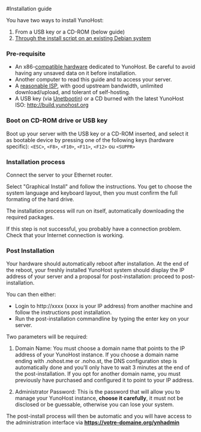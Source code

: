#Installation guide

You have two ways to install YunoHost:

1. From a USB key or a CD-ROM (below guide)
2. [Through the install script on an existing Debian system](/install_on_debian)

### Pre-requisite

* An x86-[compatible hardware](/compatible_hardware) dedicated to YunoHost. Be careful to avoid having any unsaved data on it before installation.
* Another computer to read this guide and to access your server.
* A [reasonable ISP](/isp), with good upstream bandwidth, unlimited download/upload, and tolerant of self-hosting.
* A USB key (via [Unetbootin](http://unetbootin.net/more-infos-and-get-it/)) or a CD burned with the latest YunoHost ISO: http://build.yunohost.org

### Boot on CD-ROM drive or USB key

Boot up your server with the USB key or a CD-ROM inserted, and select it as bootable device by pressing one of the following keys (hardware specific): ```<ESC>```, ```<F8>```, ```<F10>```, ```<F11>```, ```<F12>``` ou ```<SUPPR>```


### Installation process
Connect the server to your Ethernet router.

Select "Graphical Install" and follow the instructions. You get to choose the system language and keyboard layout, then you must confirm the full formating of the hard drive.

The installation process will run on itself, automatically downloading the required packages.

If this step is not successful, you probably have a connection problem. Check that your Internet connection is working.

### Post Installation

Your hardware should automatically reboot after installation. At the end of the reboot, your freshly installed YunoHost system should display the IP address of your server and a proposal for post-installation: proceed to post-installation.

You can then either:
* Login to http://xxxx (xxxx is your IP address) from another machine and follow the instructions post installation.
* Run the post-installation commandline by typing the enter key on your server.

Two parameters will be required:

1. Domain Name: You must choose a domain name that points to the IP address of your YunoHost instance. If you choose a domain name ending with .nohost.me or .noho.st, the DNS configuration step is automatically done and you'll only have to wait 3 minutes at the end of the post-installation. If you opt for another domain name, you must previously have purchased and configured it to point to your IP address.

2. Administrator Password: This is the password that will allow you to manage your YunoHost instance, **choose it carefully**, it must not be disclosed or be guessable, otherwise you can lose your system.

The post-install process will then be automatic and you will have access to the administration interface via **https://votre-domaine.org/ynhadmin**
